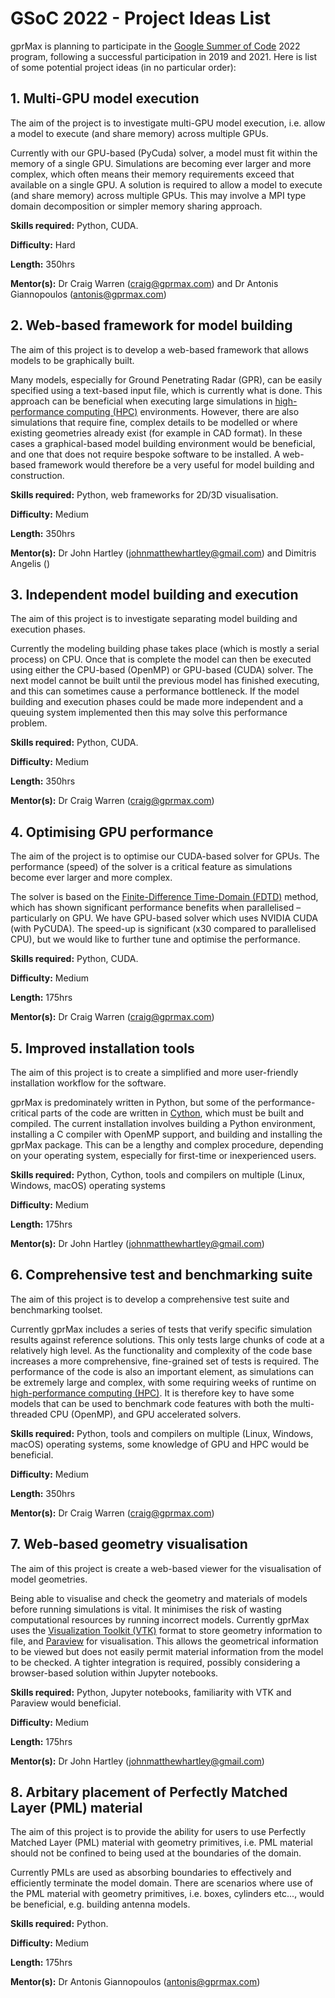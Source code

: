 # GSoC 2022 - Project Ideas List

gprMax is planning to participate in the [Google Summer of Code](https://summerofcode.withgoogle.com) 2022 program, following a successful participation in 2019 and 2021. Here is list of some potential project ideas (in no particular order):

## 1. Multi-GPU model execution

The aim of the project is to investigate multi-GPU model execution, i.e. allow a model to execute (and share memory) across multiple GPUs.

Currently with our GPU-based (PyCuda) solver, a model must fit within the memory of a single GPU. Simulations are becoming ever larger and more complex, which often means their memory requirements exceed that available on a single GPU. A solution is required to allow a model to execute (and share memory) across multiple GPUs. This may involve a MPI type domain decomposition or simpler memory sharing approach.

**Skills required:** Python, CUDA.

**Difficulty:** Hard

**Length:** 350hrs

**Mentor(s):** Dr Craig Warren (craig@gprmax.com) and Dr Antonis Giannopoulos (antonis@gprmax.com) 


## 2. Web-based framework for model building

The aim of this project is to develop a web-based framework that allows models to be graphically built.

Many models, especially for Ground Penetrating Radar (GPR), can be easily specified using a text-based input file, which is currently what is done. This approach can be beneficial when executing large simulations in [high-performance computing (HPC)](https://en.wikipedia.org/wiki/Supercomputer) environments. However, there are also simulations that require fine, complex details to be modelled or where existing geometries already exist (for example in CAD format). In these cases a graphical-based model building environment would be beneficial, and one that does not require bespoke software to be installed. A web-based framework would therefore be a very useful for model building and construction.

**Skills required:** Python, web frameworks for 2D/3D visualisation.

**Difficulty:** Medium

**Length:** 350hrs

**Mentor(s):** Dr John Hartley (johnmatthewhartley@gmail.com) and Dimitris Angelis ()


## 3. Independent model building and execution

The aim of this project is to investigate separating model building and execution phases.

Currently the modeling building phase takes place (which is mostly a serial process) on CPU. Once that is complete the model can then be executed using either the CPU-based (OpenMP) or GPU-based (CUDA) solver. The next model cannot be built until the previous model has finished executing, and this can sometimes cause a performance bottleneck. If the model building and execution phases could be made more independent and a queuing system implemented then this may solve this performance problem.

**Skills required:** Python, CUDA.

**Difficulty:** Medium

**Length:** 350hrs

**Mentor(s):** Dr Craig Warren (craig@gprmax.com)


## 4. Optimising GPU performance

The aim of the project is to optimise our CUDA-based solver for GPUs. The performance (speed) of the solver is a critical feature as simulations become ever larger and more complex.

The solver is based on the [Finite-Difference Time-Domain (FDTD)](https://en.wikipedia.org/wiki/Finite-difference_time-domain_method) method, which has shown significant performance benefits when parallelised – particularly on GPU. We have GPU-based solver which uses NVIDIA CUDA (with PyCUDA). The speed-up is significant (x30 compared to parallelised CPU), but we would like to further tune and optimise the performance. 

**Skills required:** Python, CUDA.

**Difficulty:** Medium

**Length:** 175hrs

**Mentor(s):** Dr Craig Warren (craig@gprmax.com)


## 5. Improved installation tools

The aim of this project is to create a simplified and more user-friendly installation workflow for the software.

gprMax is predominately written in Python, but some of the performance-critical parts of the code are written in [Cython](https://cython.org), which must be built and compiled. The current installation involves building a Python environment, installing a C compiler with OpenMP support, and building and installing the gprMax package. This can be a lengthy and complex procedure, depending on your operating system, especially for first-time or inexperienced users.

**Skills required:** Python, Cython, tools and compilers on multiple (Linux, Windows, macOS) operating systems

**Difficulty:** Medium

**Length:** 175hrs

**Mentor(s):** Dr John Hartley (johnmatthewhartley@gmail.com)


## 6. Comprehensive test and benchmarking suite

The aim of this project is to develop a comprehensive test suite and benchmarking toolset.

Currently gprMax includes a series of tests that verify specific simulation results against reference solutions. This only tests large chunks of code at a relatively high level. As the functionality and complexity of the code base increases a more comprehensive, fine-grained set of tests is required. The performance of the code is also an important element, as simulations can be extremely large and complex, with some requiring weeks of runtime on [high-performance computing (HPC)](https://en.wikipedia.org/wiki/Supercomputer). It is therefore key to have some models that can be used to benchmark code features with both the multi-threaded CPU (OpenMP), and GPU accelerated solvers.

**Skills required:** Python, tools and compilers on multiple (Linux, Windows, macOS) operating systems, some knowledge of GPU and HPC would be beneficial.

**Difficulty:** Medium

**Length:** 350hrs

**Mentor(s):** Dr Craig Warren (craig@gprmax.com) 


## 7. Web-based geometry visualisation

The aim of this project is create a web-based viewer for the visualisation of model geometries.

Being able to visualise and check the geometry and materials of models before running simulations is vital. It minimises the risk of wasting computational resources by running incorrect models. Currently gprMax uses the [Visualization Toolkit (VTK)](https://vtk.org) format to store geometry information to file, and [Paraview](https://www.paraview.org) for visualisation. This allows the geometrical information to be viewed but does not easily permit material information from the model to be checked. A tighter integration is required, possibly considering a browser-based solution within Jupyter notebooks.

**Skills required:** Python, Jupyter notebooks, familiarity with VTK and Paraview would beneficial.

**Difficulty:** Medium

**Length:** 175hrs

**Mentor(s):** Dr John Hartley (johnmatthewhartley@gmail.com)


## 8. Arbitary placement of Perfectly Matched Layer (PML) material

The aim of this project is to provide the ability for users to use Perfectly Matched Layer (PML) material with geometry primitives, i.e. PML material should not be confined to being used at the boundaries of the domain.

Currently PMLs are used as absorbing boundaries to effectively and efficiently terminate the model domain. There are scenarios where use of the PML material with geometry primitives, i.e. boxes, cylinders etc..., would be beneficial, e.g. building antenna models.

**Skills required:** Python.

**Difficulty:** Medium

**Length:** 175hrs

**Mentor(s):** Dr Antonis Giannopoulos (antonis@gprmax.com)
